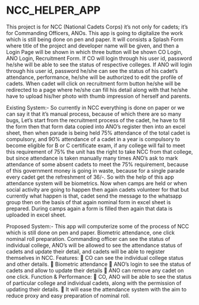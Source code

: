 # NCC_HELPER_APP
This project is for NCC (National Cadets Corps) it’s not only for cadets; it’s for Commanding Officers, ANOs. This app is going to digitalize the work which is still being done on pen and paper.
It will consists a Splash Form where title of the project and developer name will be given, and then a Login Page will be shown in which three button will be shown CO Login, ANO Login, Recruitment Form.
If CO will login through his user id, password he/she will be able to see the status of respective colleges.
If ANO will login through his user id, password he/she can see the status of his cadet’s attendance, performance, he/she will be authorized to edit the profile of cadets.
When cadet will click on recruitment form button he/she will be redirected to a page where he/she can fill his detail along with that he/she have to upload his/her photo with thumb impression of herself and parents.

Existing System:-
So currently in NCC everything is done on paper or we can say it that it’s manual process, because of which there are so many bugs, Let’s start from the recruitment process of the cadet, he have to fill the form then that form data copied into ANO’s register then into an excel sheet, then when parade is being held 75% attendance of the total cadet is compulsory, and 90% attendance of a cadet in a year is compulsory to become eligible for B or C certificate exam, if any college will fail to meet this requirement of 75% the unit has the right to take NCC from that college, but since attendance is taken manually many times ANO’s ask to mark attendance of some absent cadets to meet the 75% requirement, because of this government money is going in waste, because for a single parade every cadet get the refreshment of 36/-. So with the help of this app attendance system will be biometrics.
Now when camps are held or when social activity are going to happen then again cadets volunteer for that but currently what happen is that, cadet send the message to the whatsapp group then on the basis of that again nominal form in excel sheet is prepared.
During camps again a form is filled then again that data is uploaded in excel sheet.

Proposed System:-
This app will computerize some of the process of NCC which is still done on pen and paper. Biometric attendance, one click nominal roll preparation.
Commanding officer can see the status of individual college, ANO’s will be allowed to see the attendance status of cadets and update their detail, and cadets will be able to register themselves in NCC.
Features:
	CO can see the individual college status and other details.
	Biometric attendance
	ANO’s login to see the status of cadets and allow to update their details
	ANO can remove any cadet on one click.
Function & Performance:
	CO, ANO will be able to see the status of particular college and individual cadets, along with the permission of updating their details.
	It will ease the attendance system with the aim to reduce proxy and easy preparation of nominal roll.

